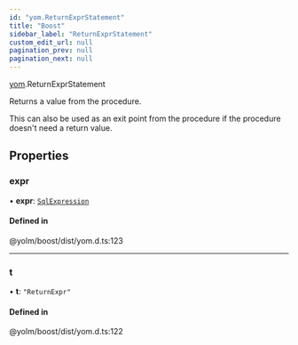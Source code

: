 ```yaml
---
id: "yom.ReturnExprStatement"
title: "Boost"
sidebar_label: "ReturnExprStatement"
custom_edit_url: null
pagination_prev: null
pagination_next: null
---
```


[yom](../namespaces/yom.md).ReturnExprStatement

Returns a value from the procedure.

This can also be used as an exit point from the procedure if the procedure doesn't need a return value.

## Properties

### expr

• **expr**: [`SqlExpression`](../namespaces/yom.md#sqlexpression)

#### Defined in

@yolm/boost/dist/yom.d.ts:123

___

### t

• **t**: ``"ReturnExpr"``

#### Defined in

@yolm/boost/dist/yom.d.ts:122
